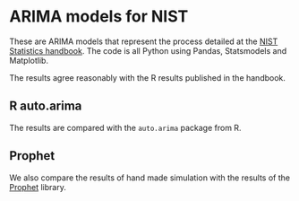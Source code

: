 # ARIMA models for NIST

These are ARIMA models that represent the process detailed at the [NIST Statistics handbook](https://www.itl.nist.gov/div898/handbook/pmc/section4/pmc445.htm). The code is all Python using
Pandas, Statsmodels and Matplotlib. 


The results agree reasonably with the R results published in the handbook.

## R auto.arima
The results are compared with the `auto.arima` package from R.

## Prophet
We also compare the results of hand made simulation with the results of the [Prophet](https://github.com/facebook/prophet) library.


